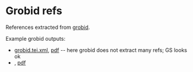 # Grobid refs

References extracted from [grobid](https://grobid.readthedocs.io).

Example grobid outputs:

* [grobid.tei.xml](grobid.tei.xml), [pdf](http://dss.in.tum.de/files/brandt-research/me.pdf) -- here grobid does not extract many refs; GS looks ok
* [](), [pdf](https://ia803202.us.archive.org/21/items/jstor-1064270/1064270.pdf)

